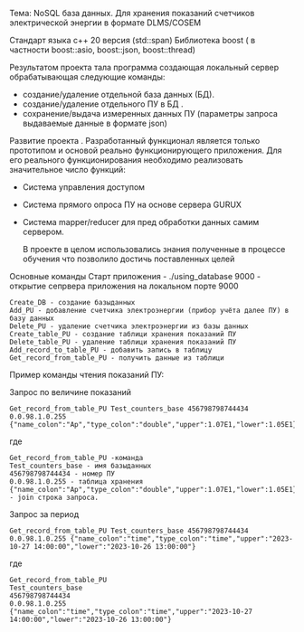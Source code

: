 Тема: NoSQL база данных. Для хранения показаний счетчиков электрической энергии в формате DLMS/COSEM

Стандарт языка с++ 20 версия (std::span)
Библиотека boost ( в частности boost::asio, boost::json, boost::thread)

Результатом проекта тала программа создающая локальный сервер обрабатывающая следующие команды:
- создание/удаление отдельной база данных (БД).
- создание/удаление отдельного ПУ в БД .
- сохранение/выдача измеренных данных ПУ (параметры запроса выдаваемые данные в формате json)

Развитие проекта .
Разработанный функционал является только прототипом и основой реально функционирующего приложения.
Для его реального функционирования необходимо реализовать значительное число функций: 
 - Система управления доступом 
 - Система прямого опроса ПУ на основе сервера GURUX
 - Система mapper/reducer для пред обработки данных самим сервером.

   В проекте в целом использовались знания полученные в
   процессе обучения что позволило достичь поставленных целей
   
Основные команды
    Старт приложения - ./using_database 9000  - открытие сепрвера приложения на локальном порте 9000
    
    Create_DB - создание базыданных    
    Add_PU - добавление счетчика электроэнергии (прибор учёта далее ПУ) в базу данных
    Delete_PU - удаление счетчика электроэнергии из базы данных
    Create_table_PU - создание таблици хранения показаний ПУ
    Delete_table_PU - удаление таблици хранения показаний ПУ
    Add_record_to_table_PU - добавить запись в таблицу 
    Get_record_from_table_PU - получить данные из таблици
    
   Пример команды чтения показаний ПУ:
    
   Запрос по величине показаний
   
    Get_record_from_table_PU Test_counters_base 456798798744434 0.0.98.1.0.255 {"name_colon":"Ap","type_colon":"double","upper":1.07E1,"lower":1.05E1}
   
   
   где
   
    Get_record_from_table_PU -команда
    Test_counters_base - имя базыданных    
    456798798744434 - номер ПУ
    0.0.98.1.0.255 - таблица хранения
    {"name_colon":"Ap","type_colon":"double","upper":1.07E1,"lower":1.05E1} - join строка запроса.
    
  Запрос за период
  
   
    Get_record_from_table_PU Test_counters_base 456798798744434 0.0.98.1.0.255 {"name_colon":"time","type_colon":"time","upper":"2023-10-27 14:00:00","lower":"2023-10-26 13:00:00"}

   где
     
    Get_record_from_table_PU
    Test_counters_base
    456798798744434
    0.0.98.1.0.255
    {"name_colon":"time","type_colon":"time","upper":"2023-10-27 14:00:00","lower":"2023-10-26 13:00:00"}
